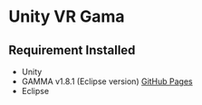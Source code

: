 # Unity VR Gama

## Requirement Installed
- Unity 
- GAMMA v1.8.1 (Eclipse version) [GitHub Pages](https://github.com/gama-platform/gama.git)
- Eclipse